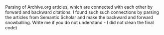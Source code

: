 Parsing of Archive.org articles, which are connected with each other by forward and backward citations. I found such such connections by parsing the articles from Semantic Scholar and make the backward and forward snowballing. Write me if you do not understand - I did not clean the final code)
